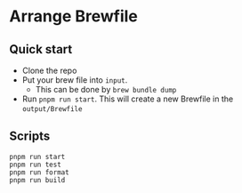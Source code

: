 # Arrange Brewfile

## Quick start

- Clone the repo
- Put your brew file into `input`.
  - This can be done by `brew bundle dump`
- Run `pnpm run start`. This will create a new Brewfile in the `output/Brewfile`

## Scripts

```shell
pnpm run start
pnpm run test
pnpm run format
pnpm run build
```
